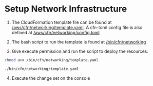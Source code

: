 # Setup Network Infrastructure

1. The CloudFormation template file can be found at [/aws/cfn/networking/template.yaml](../aws/cfn/networking/template.yaml). A cfn-toml config file is also defined at [/aws/cfn/networking/config.toml](../aws/cfn/networking/config.toml)

2. The bash script to run the template is found at [/bin/cfn/networking](../bin/cfn/networking)

3. Give execute permission and run the script to deploy the resources:

```sh
chmod u+x /bin/cfn/networking/template.yaml

./bin/cfn/networking/template.yaml
```

4. Execute the change set on the console